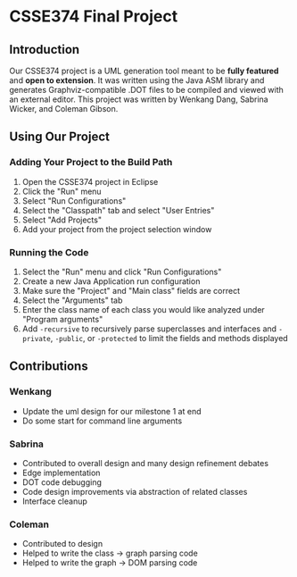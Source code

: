 
# CSSE374 Final Project

## Introduction

Our CSSE374 project is a UML generation tool meant to be **fully featured** and
**open to extension**. It was written using the Java ASM library and generates
Graphviz-compatible .DOT files to be compiled and viewed with an external editor. This
project was written by Wenkang Dang, Sabrina Wicker, and Coleman Gibson.


## Using Our Project

### Adding Your Project to the Build Path
1. Open the CSSE374 project in Eclipse
2. Click the "Run" menu
3. Select "Run Configurations"
4. Select the "Classpath" tab and select "User Entries"
5. Select "Add Projects"
6. Add your project from the project selection window

### Running the Code
1. Select the "Run" menu and click "Run Configurations"
2. Create a new Java Application run configuration
3. Make sure the "Project" and "Main class" fields are correct
4. Select the "Arguments" tab
5. Enter the class name of each class you would like analyzed under "Program
   arguments"
6. Add `-recursive` to recursively parse superclasses and interfaces and
   `-private`, `-public`, or `-protected` to limit the fields and methods
   displayed


## Contributions

### Wenkang
- Update the uml design for our milestone 1 at end
- Do some start for command line arguments


### Sabrina
- Contributed to overall design and many design refinement debates
- Edge implementation
- DOT code debugging
- Code design improvements via abstraction of related classes
- Interface cleanup

### Coleman
- Contributed to design
- Helped to write the class -> graph parsing code
- Helped to write the graph -> DOM parsing code
